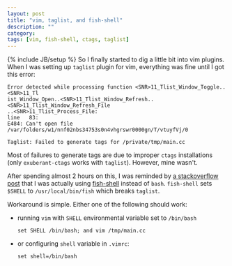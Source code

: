 ```yaml
---
layout: post
title: "vim, taglist, and fish-shell"
description: ""
category: 
tags: [vim, fish-shell, ctags, taglist]
---
```

{% include JB/setup %}
So I finally started to dig a little bit into vim plugins. When I was setting up `taglist` plugin for vim, everything was fine until I got this error:

    Error detected while processing function <SNR>11_Tlist_Window_Toggle..<SNR>11_Tl
    ist_Window_Open..<SNR>11_Tlist_Window_Refresh..<SNR>11_Tlist_Window_Refresh_File
    ..<SNR>11_Tlist_Process_File:
    line   83:
    E484: Can't open file /var/folders/w1/nnf02nbs34753s0n4vhgrswr0000gn/T/vtuyfVj/0

    Taglist: Failed to generate tags for /private/tmp/main.cc

Most of failures to generate tags are due to improper `ctags` installations (only `exuberant-ctags` works with `taglist`). However, mine wasn't.

After spending almost 2 hours on this, I was reminded by [a stackoverflow post](http://stackoverflow.com/a/8659896) that I was actually using [fish-shell](http://ridiculousfish.com/shell/) instead of `bash`. `fish-shell` sets `$SHELL` to `/usr/local/bin/fish` which breaks `taglist`.

Workaround is simple. Either one of the following should work:

*   running `vim` with `SHELL` environmental variable set to `/bin/bash`

        set SHELL /bin/bash; and vim /tmp/main.cc

*   or configuring `shell` variable in `.vimrc`:

        set shell=/bin/bash
